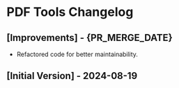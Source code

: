 # PDF Tools Changelog

## [Improvements] - {PR_MERGE_DATE}

- Refactored code for better maintainability.

## [Initial Version] - 2024-08-19
